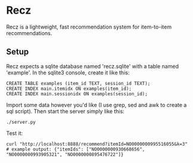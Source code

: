 Recz
====
Recz is a lightweight, fast recommendation system for item-to-item recommendations.

Setup
-----
Recz expects a sqlite database named 'recz.sqlite' with a table named 'example'. In the sqlite3 console, create it like this:

    CREATE TABLE examples (item_id TEXT, session_id TEXT);
    CREATE INDEX main.itemidx ON examples(item_id);
    CREATE INDEX main.sessionidx ON examples(session_id);

Import some data however you'd like (I use grep, sed and awk to create a sql script). Then start the server simply like this:

    ./server.py

Test it:

    curl "http://localhost:8888/recommend?itemId=NO0000000995516055&k=3"
    # example output: {"itemIds": ["NO0000000930668656", "NO0000000993905321", "NO0000000895476722"]}
